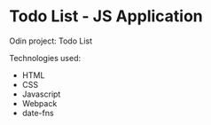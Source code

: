 # Todo List - JS Application

Odin project: Todo List

Technologies used:
 * HTML
 * CSS
 * Javascript
 * Webpack
 * date-fns
